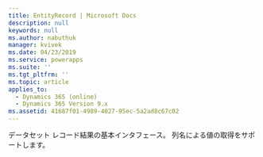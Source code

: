 ```yaml
---
title: EntityRecord | Microsoft Docs
description: null
keywords: null
ms.author: nabuthuk
manager: kvivek
ms.date: 04/23/2019
ms.service: powerapps
ms.suite: ''
ms.tgt_pltfrm: ''
ms.topic: article
applies_to:
  - Dynamics 365 (online)
  - Dynamics 365 Version 9.x
ms.assetid: 41687f01-4989-4027-95ec-5a2ad8c67c02
---
```

データセット レコード結果の基本インタフェース。 列名による値の取得をサポートします。
